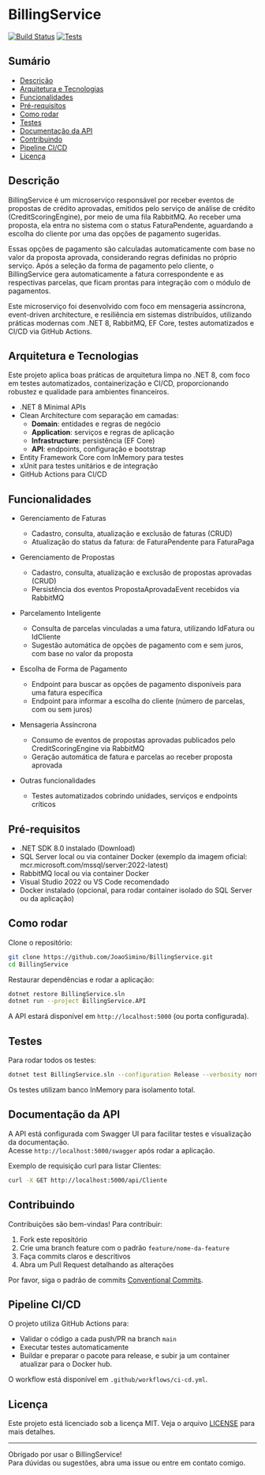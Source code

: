 # BillingService
[![Build Status](https://github.com/JoaoSimino/BillingService/actions/workflows/ci-cd.yml/badge.svg)](https://github.com/JoaoSimino/BillingService/actions/workflows/ci-cd.yml)
[![Tests](https://img.shields.io/badge/tests-passing-brightgreen.svg)]()


## Sumário

- [Descrição](#descrição)
- [Arquitetura e Tecnologias](#arquitetura-e-tecnologias)
- [Funcionalidades](#funcionalidades)
- [Pré-requisitos](#pré-requisitos)
- [Como rodar](#como-rodar)
- [Testes](#testes)
- [Documentação da API](#documentação-da-api)
- [Contribuindo](#contribuindo)
- [Pipeline CI/CD](#pipeline-cicd)
- [Licença](#licença)

## Descrição

BillingService é um microserviço responsável por receber eventos de propostas de crédito aprovadas, emitidos pelo serviço de análise de crédito (CreditScoringEngine), por meio de uma fila RabbitMQ. Ao receber uma proposta, ela entra no sistema com o status FaturaPendente, aguardando a escolha do cliente por uma das opções de pagamento sugeridas.

Essas opções de pagamento são calculadas automaticamente com base no valor da proposta aprovada, considerando regras definidas no próprio serviço. Após a seleção da forma de pagamento pelo cliente, o BillingService gera automaticamente a fatura correspondente e as respectivas parcelas, que ficam prontas para integração com o módulo de pagamentos.

Este microserviço foi desenvolvido com foco em mensageria assíncrona, event-driven architecture, e resiliência em sistemas distribuídos, utilizando práticas modernas com .NET 8, RabbitMQ, EF Core, testes automatizados e CI/CD via GitHub Actions.

## Arquitetura e Tecnologias
Este projeto aplica boas práticas de arquitetura limpa no .NET 8, com foco em testes automatizados, containerização e CI/CD, proporcionando robustez e qualidade para ambientes financeiros.
- .NET 8 Minimal APIs
- Clean Architecture com separação em camadas:
  - **Domain**: entidades e regras de negócio
  - **Application**: serviços e regras de aplicação
  - **Infrastructure**: persistência (EF Core)
  - **API**: endpoints, configuração e bootstrap
- Entity Framework Core com InMemory para testes
- xUnit para testes unitários e de integração
- GitHub Actions para CI/CD

## Funcionalidades

- Gerenciamento de Faturas
    - Cadastro, consulta, atualização e exclusão de faturas (CRUD)
    - Atualização do status da fatura: de FaturaPendente para FaturaPaga
- Gerenciamento de Propostas
    - Cadastro, consulta, atualização e exclusão de propostas aprovadas (CRUD)
    - Persistência dos eventos PropostaAprovadaEvent recebidos via RabbitMQ
- Parcelamento Inteligente
    - Consulta de parcelas vinculadas a uma fatura, utilizando IdFatura ou IdCliente
    - Sugestão automática de opções de pagamento com e sem juros, com base no valor da proposta
- Escolha de Forma de Pagamento
    - Endpoint para buscar as opções de pagamento disponíveis para uma fatura específica
    - Endpoint para informar a escolha do cliente (número de parcelas, com ou sem juros)
- Mensageria Assíncrona
    - Consumo de eventos de propostas aprovadas publicados pelo CreditScoringEngine via RabbitMQ
    - Geração automática de fatura e parcelas ao receber proposta aprovada

- Outras funcionalidades
    - Testes automatizados cobrindo unidades, serviços e endpoints críticos

## Pré-requisitos

- .NET SDK 8.0 instalado (Download)
- SQL Server local ou via container Docker (exemplo da imagem oficial: mcr.microsoft.com/mssql/server:2022-latest)
- RabbitMQ local ou via container Docker
- Visual Studio 2022 ou VS Code recomendado
- Docker instalado (opcional, para rodar container isolado do SQL Server ou da aplicação)

## Como rodar

Clone o repositório:

```bash
git clone https://github.com/JoaoSimino/BillingService.git
cd BillingService
```

Restaurar dependências e rodar a aplicação:

```bash
dotnet restore BillingService.sln
dotnet run --project BillingService.API
```

A API estará disponível em `http://localhost:5000` (ou porta configurada).

## Testes

Para rodar todos os testes:

```bash
dotnet test BillingService.sln --configuration Release --verbosity normal
```

Os testes utilizam banco InMemory para isolamento total.

## Documentação da API

A API está configurada com Swagger UI para facilitar testes e visualização da documentação.  
Acesse `http://localhost:5000/swagger` após rodar a aplicação.

Exemplo de requisição curl para listar Clientes:

```bash
curl -X GET http://localhost:5000/api/Cliente
```

## Contribuindo

Contribuições são bem-vindas! Para contribuir:

1. Fork este repositório
2. Crie uma branch feature com o padrão `feature/nome-da-feature`
3. Faça commits claros e descritivos
4. Abra um Pull Request detalhando as alterações

Por favor, siga o padrão de commits [Conventional Commits](https://www.conventionalcommits.org/en/v1.0.0/).

## Pipeline CI/CD

O projeto utiliza GitHub Actions para:

- Validar o código a cada push/PR na branch `main`
- Executar testes automaticamente
- Buildar e preparar o pacote para release, e subir ja um container atualizar para o Docker hub. 

O workflow está disponível em `.github/workflows/ci-cd.yml`.

## Licença

Este projeto está licenciado sob a licença MIT. Veja o arquivo [LICENSE](LICENSE) para mais detalhes.

---

Obrigado por usar o BillingService!  
Para dúvidas ou sugestões, abra uma issue ou entre em contato comigo.